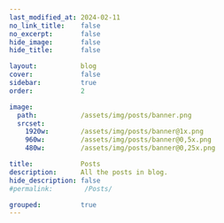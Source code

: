 ```yaml
---
last_modified_at: 2024-02-11
no_link_title:    false 
no_excerpt:       false 
hide_image:       false
hide_title:       false

layout:           blog
cover:            false
sidebar:          true
order:            2

image:
  path:           /assets/img/posts/banner.png
  srcset:
    1920w:        /assets/img/posts/banner@1x.png
    960w:         /assets/img/posts/banner@0,5x.png
    480w:         /assets/img/posts/banner@0,25x.png

title:            Posts
description:      All the posts in blog.
hide_description: false
#permalink:        /Posts/

grouped:          true
---
```

